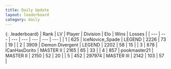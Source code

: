 ```yaml
---
title: Daily Update
layout: leaderboard
category: daily
---
```


{: .leaderboard}
| Rank | LV | Player | Division | Elo | Wins | Losses |
| --- | --- | --- | --- | --- | --- | --- |
| <span data-change="0">1</span> | 625 | <span title="ID: 597289">IceNovice_Spade</span> | LEGEND | <span data-change="22">2226</span> | <span data-change="5">73</span> | <span data-change="0">19</span> |
| <span data-change="0">2</span> | 3909 | <span title="ID: 370081">Demon Divergent</span> | LEGEND | <span data-change="0">2202</span> | <span data-change="0">58</span> | <span data-change="0">15</span> |
| <span data-change="4">3</span> | 878 | <span title="ID: 415713">ICanHasDorito</span> | MASTER II | <span data-change="68">2165</span> | <span data-change="12">65</span> | <span data-change="3">33</span> |
| <span data-change="0">4</span> | 857 | <span title="ID: 652474">pookmaster21</span> | MASTER II | <span data-change="30">2150</span> | <span data-change="15">52</span> | <span data-change="6">20</span> |
| <span data-change="-2">5</span> | 452 | <span title="ID: 544038">297974</span> | MASTER III | <span data-change="0">2142</span> | <span data-change="14">103</span> | <span data-change="10">57</span> |